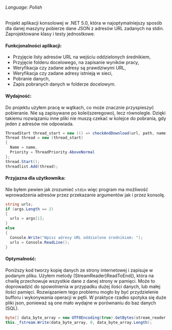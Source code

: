 ###### Language: Polish

Projekt aplikacji konsolowej w .NET 5.0, która w najoptymalniejszy sposób dla danej maszyny pobierze dane JSON z adresów URL zadanych na stdin.
Zaprojektowane klasy i testy jednostkowe.

#### Funkcjonalności aplikacji:
- Przyjęcie listy adresów URL na wejściu oddzielonych średnikiem,
- Przyjęcie folderu docelowego, na zapisanie wyników pracy,
- Weryfikacja czy zadane adresy są prawdziwymi URL,
- Weryfikacja czy zadane adresy istnieją w sieci,
- Pobranie danych,
- Zapis pobranych danych w folderze docelowym.

#### Wydajność:
Do projektu użyłem pracę w wątkach, co może znacznie przyspieszyć pobieranie. Nie są zapisywane po kolei(szeregowo), lecz równolegle. Dzięki takiemu rozwiązaniu inne pliki nie muszą czekać w kolejce do pobrania, gdy jeden z adresów nie odpowiada.
```csharp
ThreadStart thread_start = new (() => checkAndDownload(url, path, name));
Thread thread = new (thread_start)
{
  Name = name,
  Priority = ThreadPriority.AboveNormal
};
thread.Start();
threadlist.Add(thread);
```

#### Przyjazna dla użytkownika:
Nie byłem pewien jak zrozumieć `stdin` więc program ma możliwość wprowadzenia adresów przez przekazanie argumentów jak i przez konsolę.
```csharp
string urls;
if (args.Length == 2)
{
  urls = args[1];
}
else
{
  Console.Write("Wpisz adresy URL oddzielone średnikiem: ");
  urls = Console.ReadLine();
}
```

#### Optymalność:
Poniższy kod tworzy kopię danych ze strony internetowej i zapisuje w podanym pliku. Użyłem metody (StreamReader)ReadToEnd(), która na chwilę przechowuje wszystkie dane z danej strony w pamięci. Może to doprowadzić do spowolnienia w przypadku dużej ilości danych, lub małej ilości pamięci. Rozwiązaniem tego problemu mogło by być przydzielenie bufforu i wykonywania operacji w pętli.
W praktyce rzadko spotyka się duże pliki json, ponieważ są one mało wydajne w porównaniu do baz danych (SQL).
```csharp
byte[] data_byte_array = new UTF8Encoding(true).GetBytes(stream_reader.ReadToEnd());
this._fstream.Write(data_byte_array, 0, data_byte_array.Length);
```

